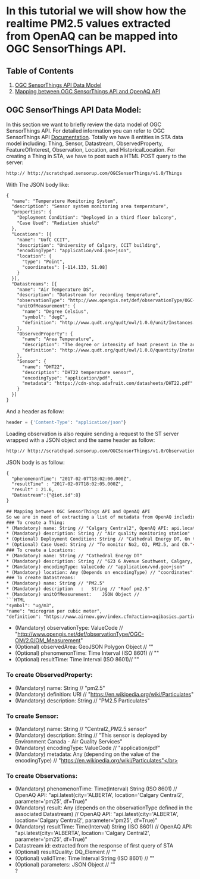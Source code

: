 # In this tutorial we will show how the realtime PM2.5 values extracted from OpenAQ can be mapped into OGC SensorThings API. 
## Table of Contents
1. [OGC SensorThings API Data Model](#ogc-sensorthings-api-data-model)
2. [Mapping between OGC SensorThings API and OpenAQ API](#mapping-between-ogc-sensorthings-api-and-openaq-api)


## OGC SensorThings API Data Model:
In this section we want to briefly review the data model of OGC SensorThings API. For detailed information you can refer to OGC SensorThings API [Documentation](https://developers.sensorup.com/docs/#introduction). Totally we have 8 entities in STA data model including: Thing, Sensor, Datastream, ObservedProperty, FeatureOfInterest, Observation, Location, and HistoricalLocation. For creating a Thing in STA, we have to post such a HTML POST query to the server: 
```HTML
http:// http://scratchpad.sensorup.com/OGCSensorThings/v1.0/Things 
```
With The JSON body like: 
```HTML
{
  "name": "Temperature Monitoring System",
  "description": "Sensor system monitoring area temperature",
  "properties": {
    "Deployment Condition": "Deployed in a third floor balcony",
    "Case Used": "Radiation shield"
  },
  "Locations": [{
    "name": "UofC CCIT",
    "description": "University of Calgary, CCIT building",
    "encodingType": "application/vnd.geo+json",
    "location": {
      "type": "Point",
      "coordinates": [-114.133, 51.08]
    }
  }],
  "Datastreams": [{
    "name": "Air Temperature DS",
    "description": "Datastream for recording temperature",
    "observationType": "http://www.opengis.net/def/observationType/OGC-OM/2.0/OM_Measurement",
    "unitOfMeasurement": {
      "name": "Degree Celsius",
      "symbol": "degC",
      "definition": "http://www.qudt.org/qudt/owl/1.0.0/unit/Instances.html#DegreeCelsius"
    },
    "ObservedProperty": {
      "name": "Area Temperature",
      "description": "The degree or intensity of heat present in the area",
      "definition": "http://www.qudt.org/qudt/owl/1.0.0/quantity/Instances.html#AreaTemperature"
    },
    "Sensor": {
      "name": "DHT22",
      "description": "DHT22 temperature sensor",
      "encodingType": "application/pdf",
      "metadata": "https://cdn-shop.adafruit.com/datasheets/DHT22.pdf"
    }
  }]
}
```
And a header as follow: 
```Python
header = {'Content-Type': "application/json"}
```
Loading observation is also require sending a request to the ST server wrapped with a JSON object and the same header as follow: 
```HTML
http:// http://scratchpad.sensorup.com/OGCSensorThings/v1.0/Observations 
```
JSON body is as follow:
```HTML
{
  "phenomenonTime": "2017-02-07T18:02:00.000Z",
  "resultTime" : "2017-02-07T18:02:05.000Z",
  "result" : 21.6,
  "Datastream":{"@iot.id":8}
}

## Mapping between OGC SensorThings API and OpenAQ API
So we are in need of extracting a list of metadata from OpenAQ including and the mapping would be as follow: 
### To create a Thing:
* (Mandatory) name: String // "Calgary Central2", OpenAQ API: api.locations(city='ALBERTA', df=True).iloc[3] 
* (Mandatory) description: String // "Air quality monitoring station"  
* (Optional) Deployment Condition: String // "Cathedral Energy DT, On the roof" 
* (Optional) Case Used: String // "To monitor No2, O3, PM2.5, and CO."</br> 
### To create a Locations:
* (Mandatory) name: String // "Cathedral Energy DT"
* (Mandatory) description: String // "623 6 Avenue Southwest, Calgary, Division 6, AB T2P0T5, Downtown Calgary, Calgary Calgary Alberta Canada" 
* (Mandatory) encodingType: ValueCode // "application/vnd.geo+json"
* (Mandatory) location: Any (Depends on encodingType) // "coordinates": [-114.075,51.0476],"type": "Point"</br> OpenAQ API: api.locations(city='ALBERTA', df=True).iloc[3] 
### To create Datastreams:  
* (Mandatory) name:	String // "PM2.5"
* (Mandatory) description	:	String // "Roof pm2.5"
* (Mandatory) unitOfMeasurement:	JSON Object // 
```HTML
"symbol": "ug/m3",
"name": "microgram per cubic meter",
"definition": "https://www.airnow.gov/index.cfm?action=aqibasics.particle"
```
* (Mandatory) observationType:	ValueCode // "http://www.opengis.net/def/observationType/OGC-OM/2.0/OM_Measurement"
* (Optional) observedArea: GeoJSON Polygon Object // ""
* (Optional) phenomenonTime: Time Interval (ISO 8601) // ""
* (Optional) resultTime: Time Interval (ISO 8601)// ""</br>
### To create ObservedProperty: 
* (Mandatory) name: String // "pm2.5"
* (Mandatory) definition:	URI // "https://en.wikipedia.org/wiki/Particulates"
* (Mandatory) description: String // "PM2.5 Particulates"</br> 
### To create Sensor: 
* (Mandatory) name:	String // "Central2_PM2.5 sensor" 
* (Mandatory) description:	String // "This sensor is deployed by Environment Canada - Air Quality Services"
* (Mandatory) encodingType:	ValueCode // "application/pdf" 
* (Mandatory) metadata: Any (depending on the value of the encodingType) // "https://en.wikipedia.org/wiki/Particulates"</br>
### To create Observations: 
* (Mandatory) phenomenonTime:	Time(Interval) String (ISO 8601) // OpenAQ API: "api.latest(city='ALBERTA', location='Calgary Central2', parameter='pm25', df=True)" 
* (Mandatory) result: Any (depends on the observationType defined in the associated Datastream) // OpenAQ API: "api.latest(city='ALBERTA', location='Calgary Central2', parameter='pm25', df=True)" 
* (Mandatory) resultTime:	Time(Interval) String (ISO 8601) // OpenAQ API: "api.latest(city='ALBERTA', location='Calgary Central2', parameter='pm25', df=True)"
* Datastream id: extracted from the response of first query of STA
* (Optional) resultQuality: DQ_Element // ""
* (Optional) validTime:	Time Interval String (ISO 8601) // ""
* (Optional) parameters: JSON Object // "" </br>?


